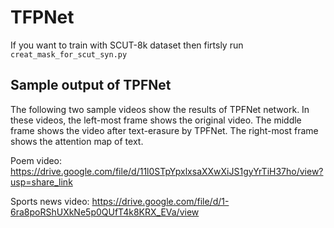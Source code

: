 # TFPNet

If you want to train with SCUT-8k dataset then firtsly run `creat_mask_for_scut_syn.py`

## Sample output of TPFNet

The following two sample videos show the results of TPFNet network. In these videos, the left-most frame shows the original video. The middle frame shows the video after text-erasure by TPFNet. The right-most frame shows the attention map of text.

Poem video: https://drive.google.com/file/d/11l0STpYpxlxsaXXwXiJS1gyYrTiH37ho/view?usp=share_link

Sports news video: https://drive.google.com/file/d/1-6ra8poRShUXkNe5p0QUfT4k8KRX_EVa/view
